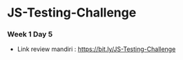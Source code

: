 # JS-Testing-Challenge
### Week 1 Day 5
- Link review mandiri : https://bit.ly/JS-Testing-Challenge
